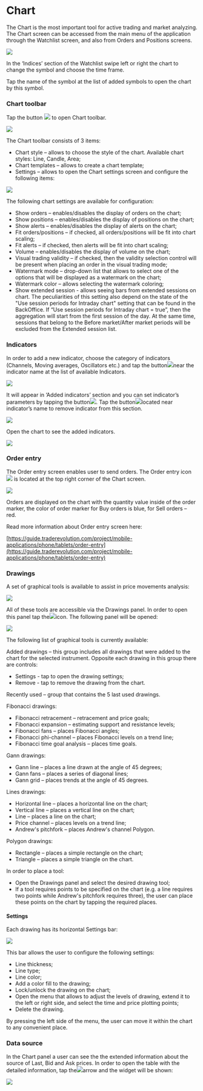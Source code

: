 # Chart

The Chart is the most important tool for active trading and market analyzing. The Chart screen can be accessed from the main menu of the application through the Watchlist screen, and also from Orders and Positions screens.

![](<../../../.gitbook/assets/1 (145).png>)

In the ‘Indices’ section of the Watchlist swipe left or right the chart to change the symbol and choose the time frame.

Tap the name of the symbol at the list of added symbols to open the chart by this symbol.

### **Chart toolbar** 

Tap the button ![](<../../../.gitbook/assets/2-kopiya (1).png>) to open Chart toolbar.

![](<../../../.gitbook/assets/2 (124).png>)

The Chart toolbar consists of 3 items:

* Chart style – allows to choose the style of the chart. Available chart styles: Line, Candle, Area;
* Chart templates – allows to create a chart template;
* Settings – allows to open the Chart settings screen and configure the following items:

![](<../../../.gitbook/assets/4ef5a269-5b43-4e5b-b9d4-20f4a2abe3b7-1- (1).jpg>)

The following chart settings are available for configuration:

* Show orders – enables/disables the display of orders on the chart;
* Show positions – enables/disables the display of positions on the chart;
* Show alerts – enables/disables the display of alerts on the chart;
* Fit orders/positions – if checked, all orders/positions will be fit into chart scaling;
* Fit alerts – if checked, then alerts will be fit into chart scaling;
* Volume – enables/disables the display of volume on the chart;
* Visual trading validity – if checked, then the validity selection control will be present when placing an order in the visual trading mode;
* Watermark mode – drop-down list that allows to select one of the options that will be displayed as a watermark on the chart;
* Watermark color – allows selecting the watermark coloring;
* Show extended session - allows seeing bars from extended sessions on chart. The peculiarities of this setting also depend on the state of the "Use session periods for Intraday chart" setting that can be found in the BackOffice. If “Use session periods for Intraday chart = true”, then the aggregation will start from the first session of the day. At the same time, sessions that belong to the Before market/After market periods will be excluded from the Extended session list.

### **Indicators**

In order to add a new indicator, choose the category of indicators (Channels, Moving averages, Oscillators etc.) and tap the button![](../../../.gitbook/assets/add..jpg)near the indicator name at the list of available Indicators.

![](<../../../.gitbook/assets/3 (78).png>)

It will appear in ‘Added indicators’ section and you can set indicator’s parameters by tapping the button![](<../../../.gitbook/assets/modify (2).jpg>). Tap the button![](<../../../.gitbook/assets/delete. (3).jpg>)located near indicator’s name to remove indicator from this section. 

![](<../../../.gitbook/assets/4 (55).png>)

Open the chart to see the added indicators.

![](<../../../.gitbook/assets/5 (49).png>)

### &#xD;&#xD;**Order entry**

The Order entry screen enables user to send orders. The Order entry icon![](<../../../.gitbook/assets/1-kopiya (5).png>)is located at the top right corner of the Chart screen.

![](<../../../.gitbook/assets/6 (39).png>)

Orders are displayed on the chart with the quantity value inside of the order marker, the color of order marker for Buy orders is blue, for Sell orders – red.

Read more information about Order entry screen here:

[https://guide.traderevolution.com/project/mobile-applications/phone/tablets/order-entry](https://guide.traderevolution.com/project/mobile-applications/phone/tablets/order-entry)

### Drawings

A set of graphical tools is available to assist in price movements analysis:

![](<../../../.gitbook/assets/3 (1).jpg>)

All of these tools are accessible via the Drawings panel. In order to open this panel tap the![](https://lh5.googleusercontent.com/Cy2wX4HhhifU3wXGFvNYsq67rneT1HGIpdDBRVl4jhTqo9Da1hma5yEi6otbQJzs6vPN0IzUyFxe90qFEvhMn3FnnHRHR8OlC9I2jhGzmr-2oPqsni3m3mLhwCNHe1LTgMMRT6ZH)icon. The following panel will be opened:

![](<../../../.gitbook/assets/2 (6).jpg>)

The following list of graphical tools is currently available:

Added drawings – this group includes all drawings that were added to the chart for the selected instrument. Opposite each drawing in this group there are controls:

* Settings - tap to open the drawing settings;
* Remove - tap to remove the drawing from the chart.

Recently used – group that contains the 5 last used drawings.

Fibonacci drawings:

* Fibonacci retracement – retracement and price goals;
* Fibonacci expansion – estimating support and resistance levels;
* Fibonacci fans – places Fibonacci angles;
* Fibonacci phi-channel – places Fibonacci levels on a trend line;
* Fibonacci time goal analysis – places time goals.

Gann drawings:

* Gann line – places a line drawn at the angle of 45 degrees;
* Gann fans – places a series of diagonal lines;
* Gann grid – places trends at the angle of 45 degrees.

Lines drawings:

* Horizontal line – places a horizontal line on the chart;
* Vertical line – places a vertical line on the chart;
* Line – places a line on the chart;
* Price channel – places levels on a trend line;
* Andrew's pitchfork – places Andrew's channel Polygon.

Polygon drawings:

* Rectangle – places a simple rectangle on the chart;
* Triangle – places a simple triangle on the chart.

In order to place a tool:

* Open the Drawings panel and select the desired drawing tool;
* If a tool requires points to be specified on the chart (e.g. a line requires two points while Andrew's pitchfork requires three), the user can place these points on the chart by tapping the required places.

#### Settings

Each drawing has its horizontal Settings bar:

![](<../../../.gitbook/assets/screenshot\_2 (8).jpg>)

This bar allows the user to configure the following settings:

* Line thickness;
* Line type;
* Line color;
* Add a color fill to the drawing;
* Lock/unlock the drawing on the chart;
* Open the menu that allows to adjust the levels of drawing, extend it to the left or right side, and select the time and price plotting points;
* Delete the drawing.

By pressing the left side of the menu, the user can move it within the chart to any convenient place.

### Data source

In the Chart panel a user can see the the extended information about the source of Last, Bid and Ask prices. In order to open the table with the detailed information, tap the![](../../../.gitbook/assets/1627053453914-kopiya.jpeg)arrow and the widget will be shown:

![](../../../.gitbook/assets/chart-big.png)
